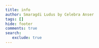 ```yaml
---
title: info
author: Smaragdi Ludus by Celebra Anser
tags: []
hide: footer
comments: true
search:
   exclude: true
---
```

